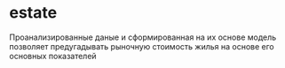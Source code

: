 # estate
Проанализированные даные и сформированная на их основе модель позволяет предугадывать рыночную стоимость жилья на основе его основных показателей
